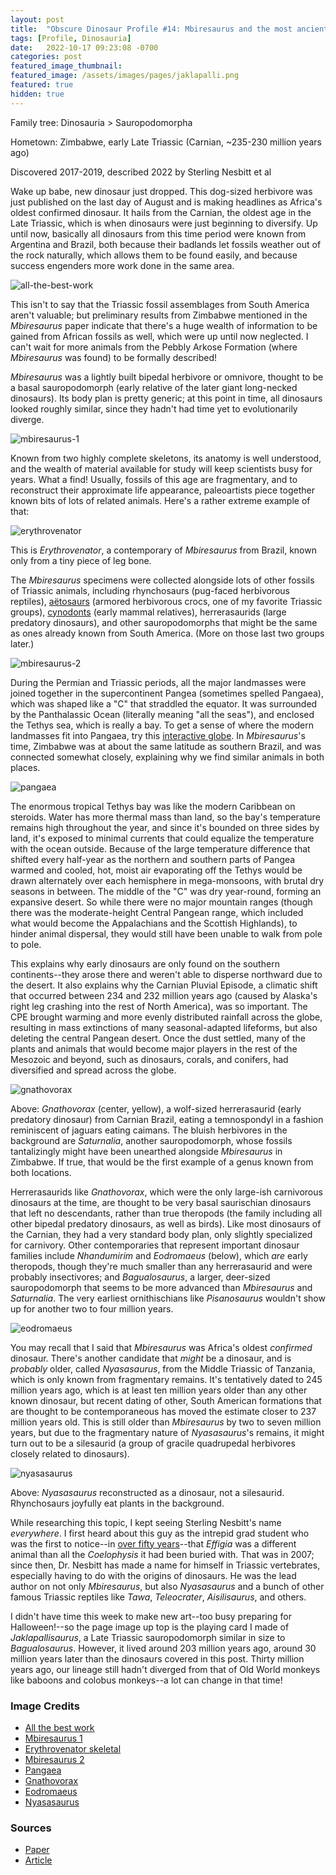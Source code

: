 ```yaml
---
layout: post
title:  "Obscure Dinosaur Profile #14: Mbiresaurus and the most ancient dinosaurs"
tags: [Profile, Dinosauria]
date:   2022-10-17 09:23:08 -0700
categories: post
featured_image_thumbnail:
featured_image: /assets/images/pages/jaklapalli.png
featured: true
hidden: true
---
```


Family tree: Dinosauria > Sauropodomorpha

Hometown: Zimbabwe, early Late Triassic (Carnian, \~235-230 million years ago)

Discovered 2017-2019, described 2022 by Sterling Nesbitt et al

Wake up babe, new dinosaur just dropped. This dog-sized herbivore was just published on the last day of August and is making headlines as Africa's oldest confirmed dinosaur.  It hails from the Carnian, the oldest age in the Late Triassic, which is when dinosaurs were just beginning to diversify.  Up until now, basically all dinosaurs from this time period were known from Argentina and Brazil, both because their badlands let fossils weather out of the rock naturally, which allows them to be found easily, and because success engenders more work done in the same area.

![all-the-best-work](/assets/images/posts/best-work.gif)

This isn't to say that the Triassic fossil assemblages from South America aren't valuable; but preliminary results from Zimbabwe mentioned in the *Mbiresaurus* paper indicate that there's a huge wealth of information to be gained from African fossils as well, which were up until now neglected. I can't wait for more animals from the Pebbly Arkose Formation (where *Mbiresaurus* was found) to be formally described!

*Mbiresaurus* was a lightly built bipedal herbivore or omnivore, thought to be a basal sauropodomorph (early relative of the later giant long-necked dinosaurs). Its body plan is pretty generic; at this point in time, all dinosaurs looked roughly similar, since they hadn't had time yet to evolutionarily diverge.

![mbiresaurus-1](/assets/images/posts/mbiresaurus-2.jpg)

Known from two highly complete skeletons, its anatomy is well understood, and the wealth of material available for study will keep scientists busy for years. What a find! Usually, fossils of this age are fragmentary, and to reconstruct their approximate life appearance, paleoartists piece together known bits of lots of related animals. Here's a rather extreme example of that:

![erythrovenator](/assets/images/posts/erythrovenator.png)

This is *Erythrovenator*, a contemporary of *Mbiresaurus* from Brazil, known only from a tiny piece of leg bone.

The *Mbiresaurus* specimens were collected alongside lots of other fossils of Triassic animals, including rhynchosaurs (pug-faced herbivorous reptiles), [aëtosaurs](https://obscuredinosaurfacts.com/blog/post/2020/07/09/crocs.html) (armored herbivorous crocs, one of my favorite Triassic groups), [cynodonts](https://obscuredinosaurfacts.com/blog/post/2020/11/04/mammals.html) (early mammal relatives), herrerasaurids (large predatory dinosaurs), and other sauropodomorphs that might be the same as ones already known from South America. (More on those last two groups later.)

![mbiresaurus-2](/assets/images/posts/mbiresaurus-1.jpg)

During the Permian and Triassic periods, all the major landmasses were joined together in the supercontinent Pangea (sometimes spelled Pangaea), which was shaped like a "C" that straddled the equator. It was surrounded by the Panthalassic Ocean (literally meaning "all the seas"), and enclosed the Tethys sea, which is really a bay. To get a sense of where the modern landmasses fit into Pangaea, try this [interactive globe](https://dinosaurpictures.org/ancient-earth#220).  In *Mbiresaurus*'s time, Zimbabwe was at about the same latitude as southern Brazil, and was connected somewhat closely, explaining why we find similar animals in both places.

![pangaea](/assets/images/posts/pangea.jpg)

The enormous tropical Tethys bay was like the modern Caribbean on steroids.  Water has more thermal mass than land, so the bay's temperature remains high throughout the year, and since it's bounded on three sides by land, it's exposed to minimal currents that could equalize the temperature with the ocean outside. Because of the large temperature difference that shifted every half-year as the northern and southern parts of Pangea warmed and cooled, hot, moist air evaporating off the Tethys would be drawn alternately over each hemisphere in mega-monsoons, with brutal dry seasons in between. The middle of the "C" was dry year-round, forming an expansive desert. So while there were no major mountain ranges (though there was the moderate-height Central Pangean range, which included what would become the Appalachians and the Scottish Highlands), to hinder animal dispersal, they would still have been unable to walk from pole to pole.

This explains why early dinosaurs are only found on the southern continents--they arose there and weren't able to disperse northward due to the desert. It also explains why the Carnian Pluvial Episode, a climatic shift that occurred between 234 and 232 million years ago (caused by Alaska's right leg crashing into the rest of North America), was so important. The CPE brought warming and more evenly distributed rainfall across the globe, resulting in mass extinctions of many seasonal-adapted lifeforms, but also deleting the central Pangean desert. Once the dust settled, many of the plants and animals that would become major players in the rest of the Mesozoic and beyond, such as dinosaurs, corals, and conifers, had diversified and spread across the globe.

![gnathovorax](/assets/images/posts/gnathovorax.png)

Above: *Gnathovorax* (center, yellow), a wolf-sized herrerasaurid (early predatory dinosaur) from Carnian Brazil, eating a temnospondyl in a fashion reminiscent of jaguars eating caimans. The bluish herbivores in the background are *Saturnalia*, another sauropodomorph, whose fossils tantalizingly might have been unearthed alongside *Mbiresaurus* in Zimbabwe. If true, that would be the first example of a genus known from both locations.

Herrerasaurids like *Gnathovorax*, which were the only large-ish carnivorous dinosaurs at the time, are thought to be very basal saurischian dinosaurs that left no descendants, rather than true theropods (the family including all other bipedal predatory dinosaurs, as well as birds). Like most dinosaurs of the Carnian, they had a very standard body plan, only slightly specialized for carnivory. Other contemporaries that represent important dinosaur families include *Nhandumirim* and *Eodromaeus* (below), which *are* early theropods, though they're much smaller than any herrerasaurid and were probably insectivores; and *Bagualosaurus*, a larger, deer-sized sauropodomorph that seems to be more advanced than *Mbiresaurus* and *Saturnalia*. The very earliest ornithischians like *Pisanosaurus* wouldn't show up for another two to four million years.

![eodromaeus](/assets/images/posts/eodromaeus.jpg)

You may recall that I said that *Mbiresaurus* was Africa's oldest *confirmed* dinosaur. There's another candidate that *might* be a dinosaur, and is *probably* older, called *Nyasasaurus*, from the Middle Triassic of Tanzania, which is only known from fragmentary remains. It's tentatively dated to 245 million years ago, which is at least ten million years older than any other known dinosaur, but recent dating of other, South American formations that are thought to be contemporaneous has moved the estimate closer to 237 million years old. This is still older than *Mbiresaurus* by two to seven million years, but due to the fragmentary nature of *Nyasasaurus*'s remains, it might turn out to be a silesaurid (a group of gracile quadrupedal herbivores closely related to dinosaurs).

![nyasasaurus](/assets/images/posts/nyasasaurus.webp)

Above: *Nyasasaurus* reconstructed as a dinosaur, not a silesaurid. Rhynchosaurs joyfully eat plants in the background.

While researching this topic, I kept seeing Sterling Nesbitt's name *everywhere*. I first heard about this guy as the intrepid grad student who was the first to notice--in [over fifty years](https://obscuredinosaurfacts.com/blog/post/2020/08/26/methods-qa.html)--that *Effigia* was a different animal than all the *Coelophysis* it had been buried with. That was in 2007; since then, Dr. Nesbitt has made a name for himself in Triassic vertebrates, especially having to do with the origins of dinosaurs. He was the lead author on not only *Mbiresaurus*, but also *Nyasasaurus* and a bunch of other famous Triassic reptiles like *Tawa*, *Teleocrater*, *Aisilisaurus*, and others.

I didn't have time this week to make new art--too busy preparing for Halloween!--so the page image up top is the playing card I made of *Jaklapallisaurus*, a Late Triassic sauropodomorph similar in size to *Bagualosaurus*. However, it lived around 203 million years ago, around 30 million years later than the dinosaurs covered in this post. Thirty million years ago, our lineage still hadn't diverged from that of Old World monkeys like baboons and colobus monkeys--a lot can change in that time!

### Image Credits

- [All the best work](https://www.smbc-comics.com/comic/2013-01-24)
- [Mbiresaurus 1](https://www.tumblr.com/i-draws-dinosaurs/694187028535001088/new-dinosaur-alert-presenting-mbiresaurus-raathi)
- [Erythrovenator skeletal](https://en.wikipedia.org/wiki/Erythrovenator)
- [Mbiresaurus 2](https://images-wixmp-ed30a86b8c4ca887773594c2.wixmp.com/f/22024c69-282d-46db-a031-52527d13ac52/dfcpy3k-46997051-6ec8-4da3-afae-44407907f869.png/v1/fill/w_1260,h_634,q_70,strp/mbiresaurus_by_themingau_dfcpy3k-pre.jpg?token=eyJ0eXAiOiJKV1QiLCJhbGciOiJIUzI1NiJ9.eyJzdWIiOiJ1cm46YXBwOjdlMGQxODg5ODIyNjQzNzNhNWYwZDQxNWVhMGQyNmUwIiwiaXNzIjoidXJuOmFwcDo3ZTBkMTg4OTgyMjY0MzczYTVmMGQ0MTVlYTBkMjZlMCIsIm9iaiI6W1t7ImhlaWdodCI6Ijw9NDY5NCIsInBhdGgiOiJcL2ZcLzIyMDI0YzY5LTI4MmQtNDZkYi1hMDMxLTUyNTI3ZDEzYWM1MlwvZGZjcHkzay00Njk5NzA1MS02ZWM4LTRkYTMtYWZhZS00NDQwNzkwN2Y4NjkucG5nIiwid2lkdGgiOiI8PTkzMTcifV1dLCJhdWQiOlsidXJuOnNlcnZpY2U6aW1hZ2Uub3BlcmF0aW9ucyJdfQ.yuo8m98QCN_CHrXOUgSHpNmaPcf-0LmIc9Ve2aCX11U)
- [Pangaea](https://mariolanzas.tumblr.com/)
- [Gnathovorax](https://www.deviantart.com/uncommondiapsid/art/Yaguarete-898028480)
- [Eodromaeus](https://www.deviantart.com/dinostavros/art/Eodromaeus-murphi-829615290)
- [Nyasasaurus](https://i.insider.com/50be1239ecad04c059000002?width=2481)

### Sources

- [Paper](https://www.nature.com/articles/s41586-022-05133-x)
- [Article](https://www.nationalgeographic.co.uk/science-and-technology/2022/09/fabulous-230-million-year-old-fossil-is-africas-oldest-known-dinosaur)